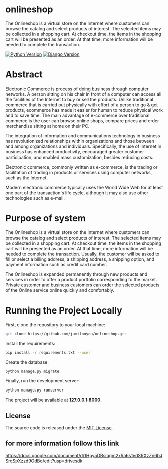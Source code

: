 # onlineshop

The Onlineshop is a virtual store on the Internet where customers can browse the catalog and select products of interest. The selected items may be collected in a shopping cart. At checkout time, the items in the shopping cart will be presented as an order. At that time, more information will be needed to complete the transaction.


[![Python Version](https://img.shields.io/badge/python-2.7-brightgreen.svg)](https://python.org)
[![Django Version](https://img.shields.io/badge/django-1.11-brightgreen.svg)](https://djangoproject.com)



# Abstract

Electronic Commerce is process of doing business through computer networks. A person sitting on his chair in front of a computer can access all the facilities of the Internet to buy or sell the products.
Unlike traditional commerce that is carried out physically with effort of a person to go & get products, ecommerce has made it easier for human to reduce physical work and to save time.
The main advantage of e-commerce over traditional commerce is the user can browse online shops, compare prices and order merchandise sitting at home on their PC. 

The integration of information and communications technology in business has revolutionized relationships within organizations and those between and among organizations and individuals. Specifically, the use of internet in business has enhanced productivity, encouraged greater customer participation, and enabled mass customization, besides reducing costs.

Electronic commerce, commonly written as e-commerce, is the trading or facilitation of
trading in products or services using computer networks, such as the Internet.

Modern electronic commerce typically uses the World Wide Web for at least one part of the
transaction's life cycle, although it may also use other technologies such as e-mail.

# Purpose of system 

The Onlineshop is a virtual store on the Internet where customers can browse the
catalog and select products of interest. The selected items may be collected in a
shopping cart. At checkout time, the items in the shopping cart will be presented as
an order. At that time, more information will be needed to complete the transaction.
Usually, the customer will be asked to fill or select a billing address, a shipping
address, a shipping option, and payment information such as credit card number.   

The Onlineshop is expanded permanently through new products and services in
order to offer a product portfolio corresponding to the market. Private customer and
business customers can order the selected products of the Online service
online quickly and comfortably.


# Running the Project Locally

First, clone the repository to your local machine:

```bash
git clone https://github.com/jamilnoyda/onlineshop.git
```


Install the requirements:

```bash
pip install -r requirements.txt --user
```

Create the database:

```bash
python manage.py migrate
```

Finally, run the development server:

```bash
python manage.py runserver
```

The project will be available at **127.0.0.1:8000**.


## License

The source code is released under the [MIT License](https://github.com/sibtc/django-multiple-user-types-example/blob/master/LICENSE).

## for more information follow this link

https://docs.google.com/document/d/1Hpy5DBsiqgm2xRa6s1edSRXzZn6bJSrqSpXzzd9OdBo/edit?usp=drivesdk

